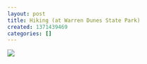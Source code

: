 ```yaml
---
layout: post
title: Hiking (at Warren Dunes State Park)
created: 1371439469
categories: []
---
```

<img src="http://25.media.tumblr.com/72041484bede3599b8d46d845ad23909/tumblr_moipgtr2gu1rsr8w3o1_500.jpg"/><br/><br/>
